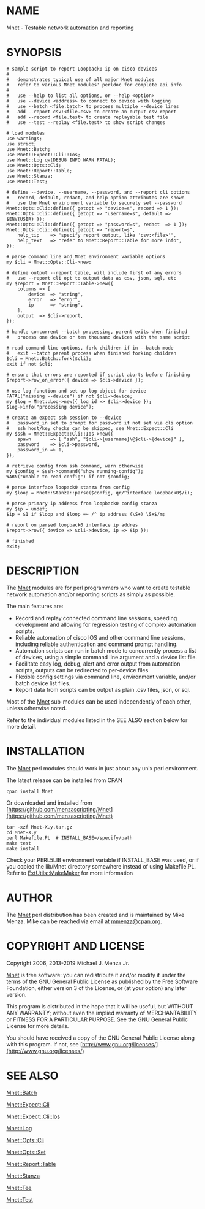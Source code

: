 # NAME

Mnet - Testable network automation and reporting

# SYNOPSIS

    # sample script to report Loopback0 ip on cisco devices
    #
    #   demonstrates typical use of all major Mnet modules
    #   refer to various Mnet modules' perldoc for complete api info
    #
    #   use --help to list all options, or --help <option>
    #   use --device <address> to connect to device with logging
    #   use --batch <file.batch> to process multiple --device lines
    #   add --report csv:<file.csv> to create an output csv report
    #   add --record <file.test> to create replayable test file
    #   use --test --replay <file.test> to show script changes

    # load modules
    use warnings;
    use strict;
    use Mnet::Batch;
    use Mnet::Expect::Cli::Ios;
    use Mnet::Log qw(DEBUG INFO WARN FATAL);
    use Mnet::Opts::Cli;
    use Mnet::Report::Table;
    use Mnet::Stanza;
    use Mnet::Test;

    # define --device, --username, --password, and --report cli options
    #   record, default, redact, and help option attributes are shown
    #   use the Mnet environment variable to securely set --password
    Mnet::Opts::Cli::define({ getopt => "device=s", record => 1 });
    Mnet::Opts::Cli::define({ getopt => "username=s", default => $ENV{USER} });
    Mnet::Opts::Cli::define({ getopt => "password=s", redact  => 1 });
    Mnet::Opts::Cli::define({ getopt => "report=s",
        help_tip    => "specify report output, like 'csv:<file>'",
        help_text   => "refer to Mnet::Report::Table for more info",
    });

    # parse command line and Mnet environment variable options
    my $cli = Mnet::Opts::Cli->new;

    # define output --report table, will include first of any errors
    #   use --report cli opt to output data as csv, json, sql, etc
    my $report = Mnet::Report::Table->new({
        columns => [
            device  => "string",
            error   => "error",
            ip      => "string",
        ],
        output  => $cli->report,
    });

    # handle concurrent --batch processing, parent exits when finished
    #   process one device or ten thousand devices with the same script

    # read command line options, fork children if in --batch mode
    #   exit --batch parent process when finished forking children
    $cli = Mnet::Batch::fork($cli);
    exit if not $cli;

    # ensure that errors are reported if script aborts before finishing
    $report->row_on_error({ device => $cli->device });

    # use log function and set up log object for device
    FATAL("missing --device") if not $cli->device;
    my $log = Mnet::Log->new({ log_id => $cli->device });
    $log->info("processing device");

    # create an expect ssh session to --device
    #   password_in set to prompt for password if not set via cli option
    #   ssh host/key checks can be skipped, see Mnet::Expect::Cli
    my $ssh = Mnet::Expect::Cli::Ios->new({
        spawn       => [ "ssh", "$cli->{username}\@$cli->{device}" ],
        password    => $cli->password,
        password_in => 1,
    });

    # retrieve config from ssh command, warn otherwise
    my $config = $ssh->command("show running-config");
    WARN("unable to read config") if not $config;

    # parse interface loopack0 stanza from config
    my $loop = Mnet::Stanza::parse($config, qr/^interface loopback0$/i);

    # parse primary ip address from loopback0 config stanza
    my $ip = undef;
    $ip = $1 if $loop and $loop =~ /^ ip address (\S+) \S+$/m;

    # report on parsed loopback0 interface ip addres
    $report->row({ device => $cli->device, ip => $ip });

    # finished
    exit;

# DESCRIPTION

The [Mnet](https://metacpan.org/pod/Mnet) modules are for perl programmers who want to create testable
network automation and/or reporting scripts as simply as possible.

The main features are:

- Record and replay connected command line sessions, speeding development
and allowing for regression testing of complex automation scripts.
- Reliable automation of cisco IOS and other command line sessions, including
reliable authentication and command prompt handling.
- Automation scripts can run in batch mode to concurrently process a list of
devices, using a simple command line argument and a device list file.
- Facilitate easy log, debug, alert and error output from automation scripts,
outputs can be redirected to per-device files
- Flexible config settings via command line, environment variable, and/or batch
device list files.
- Report data from scripts can be output as plain .csv files, json, or sql.

Most of the [Mnet](https://metacpan.org/pod/Mnet) sub-modules can be used independently of each other,
unless otherwise noted.

Refer to the individual modules listed in the SEE ALSO section below
for more detail.

# INSTALLATION

The [Mnet](https://metacpan.org/pod/Mnet) perl modules should work in just about any unix perl environment.

The latest release can be installed from CPAN

    cpan install Mnet

Or downloaded and installed from [https://github.com/menzascripting/Mnet](https://github.com/menzascripting/Mnet)

    tar -xzf Mnet-X.y.tar.gz
    cd Mnet-X.y
    perl Makefile.PL  # INSTALL_BASE=/specify/path
    make test
    make install

Check your PERL5LIB environment variable if INSTALL\_BASE was used, or if you
copied the lib/Mnet directory somewhere instead of using Makefile.PL. Refer
to [ExtUtils::MakeMaker](https://metacpan.org/pod/ExtUtils::MakeMaker) for more information

# AUTHOR

The [Mnet](https://metacpan.org/pod/Mnet) perl distribution has been created and is maintained by Mike Menza.
Mike can be reached via email at <mmenza@cpan.org>.

# COPYRIGHT AND LICENSE

Copyright 2006, 2013-2019 Michael J. Menza Jr.

[Mnet](https://metacpan.org/pod/Mnet) is free software: you can redistribute it and/or modify it under
the terms of the GNU General Public License as published by the Free Software
Foundation, either version 3 of the License, or (at your option) any later
version.

This program is distributed in the hope that it will be useful, but WITHOUT ANY
WARRANTY; without even the implied warranty of MERCHANTABILITY or FITNESS FOR A
PARTICULAR PURPOSE.  See the GNU General Public License for more details.

You should have received a copy of the GNU General Public License along with
this program. If not, see [http://www.gnu.org/licenses/](http://www.gnu.org/licenses/)

# SEE ALSO

[Mnet::Batch](https://metacpan.org/pod/Mnet::Batch)

[Mnet::Expect::Cli](https://metacpan.org/pod/Mnet::Expect::Cli)

[Mnet::Expect::Cli::Ios](https://metacpan.org/pod/Mnet::Expect::Cli::Ios)

[Mnet::Log](https://metacpan.org/pod/Mnet::Log)

[Mnet::Opts::Cli](https://metacpan.org/pod/Mnet::Opts::Cli)

[Mnet::Opts::Set](https://metacpan.org/pod/Mnet::Opts::Set)

[Mnet::Report::Table](https://metacpan.org/pod/Mnet::Report::Table)

[Mnet::Stanza](https://metacpan.org/pod/Mnet::Stanza)

[Mnet::Tee](https://metacpan.org/pod/Mnet::Tee)

[Mnet::Test](https://metacpan.org/pod/Mnet::Test)
